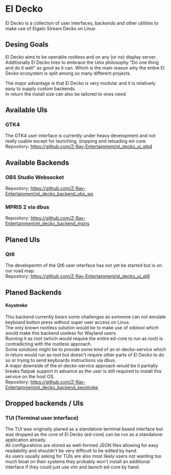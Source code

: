 # El Decko
El Decko is a collection of user interfaces, backends and other utilities to make use of Elgato Stream Decks on Linux

## Desing Goals
El Decko aims to be operable rootless and on any (or no) display server.  
Additionally El Decko tries to embrace the Unix philosophy "Do one thing and do it well" as good as it can. Which is the main reason why the entire El Decko ecosystem is split among so many different projects.  

The major advantage is that El Decko is very modular and it is relatively easy to supply custom backends.  
In return the install size can also be tailored to ones need.

## Available UIs
### GTK4
The GTK4 user interface is currently under heavy development and not really usable except for launching, stopping and reloading ed-core.  
Repository: https://github.com/Z-Ray-Entertainment/el_decko_ui_gtk4

## Available Backends
### OBS Studio Websocket
Repository: https://github.com/Z-Ray-Entertainment/el_decko_backend_obs_ws

### MPRIS 2 via dbus
Repository: https://github.com/Z-Ray-Entertainment/el_decko_backend_mpris
  
## Planed UIs
### Qt6
The developemtn of the Qt6 user interface has not yet be started but is on our road map.  
Repository: https://github.com/Z-Ray-Entertainment/el_decko_ui_qt6

## Planed Backends
#### Keystroke
This backend currently bears some challenges as someone can not emulate keyboard button press without super user access on Linux.  
The only known rootless solution would be to make use of xdotool which would make this backend useless for Wayland users.  
Running it as root (which would require the entire ed-core to run as root) is contradicting with the rootless approach.  
Some solutions might be to provide some kind of an el-decko-service which in return would run as root but doesn't require other parts of El Decko to do so or trying to send keyboards instructions via dbus.  
A major downside of the el-decko-service approach would be it partially breaks flatpak support in advance as the user is still required to install this service on the host OS.  
Repository: https://github.com/Z-Ray-Entertainment/el_decko_backend_keystroke
  
## Dropped backends / UIs
### TUI (Terminal user interface)
The TUI was originally planed as a standalone terminal based interface but was dropped as the core of El Decko (ed-core) can be run as a standalone application already.  
All configurations are stored as well-formed JSON files allowing for easy readability and shouldn't be very difficult to be edited by hand.  
As users usually asking for TUIs are also most likely users not wanting too much bloat on their systems they probably won't install an additional interface if they could just use vim and launch ed-core by hand.

